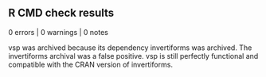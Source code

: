 ## R CMD check results

0 errors | 0 warnings | 0 notes

vsp was archived because its dependency invertiforms was archived. The invertiforms archival was a false positive. vsp is still perfectly functional and compatible with the CRAN version of invertiforms.
